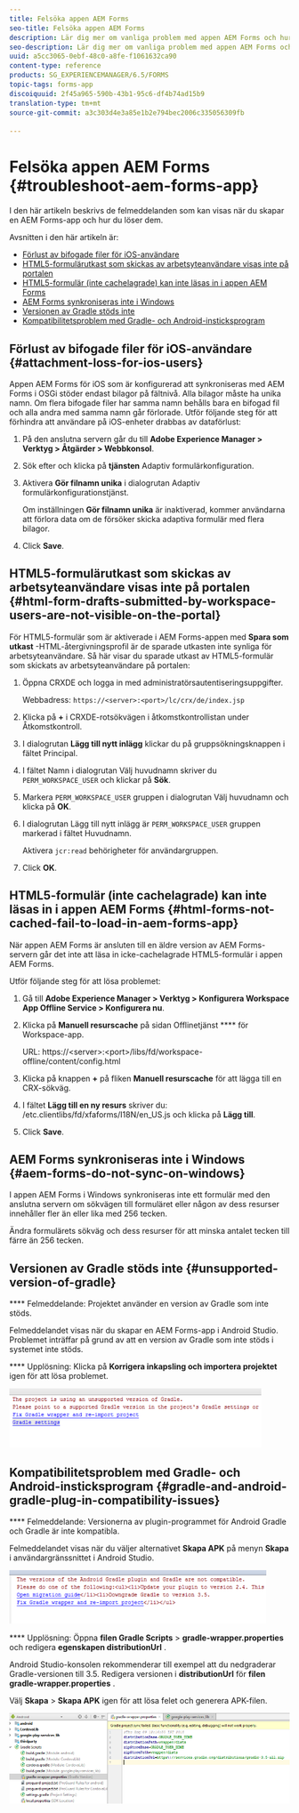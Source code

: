 ```yaml
---
title: Felsöka appen AEM Forms
seo-title: Felsöka appen AEM Forms
description: Lär dig mer om vanliga problem med appen AEM Forms och hur du felsöker dem.
seo-description: Lär dig mer om vanliga problem med appen AEM Forms och hur du felsöker dem.
uuid: a5cc3065-0ebf-48c0-a8fe-f1061632ca90
content-type: reference
products: SG_EXPERIENCEMANAGER/6.5/FORMS
topic-tags: forms-app
discoiquuid: 2f45a965-590b-43b1-95c6-df4b74ad15b9
translation-type: tm+mt
source-git-commit: a3c303d4e3a85e1b2e794bec2006c335056309fb

---
```



# Felsöka appen AEM Forms {#troubleshoot-aem-forms-app}

I den här artikeln beskrivs de felmeddelanden som kan visas när du skapar en AEM Forms-app och hur du löser dem.

Avsnitten i den här artikeln är:

* [Förlust av bifogade filer för iOS-användare](/help/forms/using/issues-aem-forms-app.md#attachment-loss-for-ios-users)
* [HTML5-formulärutkast som skickas av arbetsyteanvändare visas inte på portalen](/help/forms/using/issues-aem-forms-app.md#html-form-drafts-submitted-by-workspace-users-are-not-visible-on-the-portal)
* [HTML5-formulär (inte cachelagrade) kan inte läsas in i appen AEM Forms](/help/forms/using/issues-aem-forms-app.md#html-forms-not-cached-fail-to-load-in-aem-forms-app)
* [AEM Forms synkroniseras inte i Windows](/help/forms/using/issues-aem-forms-app.md#aem-forms-do-not-sync-on-windows)
* [Versionen av Gradle stöds inte](/help/forms/using/issues-aem-forms-app.md#unsupported-version-of-gradle)
* [Kompatibilitetsproblem med Gradle- och Android-insticksprogram](/help/forms/using/issues-aem-forms-app.md#gradle-and-android-gradle-plug-in-compatibility-issues)

## Förlust av bifogade filer för iOS-användare {#attachment-loss-for-ios-users}

Appen AEM Forms för iOS som är konfigurerad att synkroniseras med AEM Forms i OSGi stöder endast bilagor på fältnivå. Alla bilagor måste ha unika namn. Om flera bifogade filer har samma namn behålls bara en bifogad fil och alla andra med samma namn går förlorade. Utför följande steg för att förhindra att användare på iOS-enheter drabbas av dataförlust:

1. På den anslutna servern går du till **Adobe Experience Manager > Verktyg > Åtgärder > Webbkonsol**.
1. Sök efter och klicka på **tjänsten** Adaptiv formulärkonfiguration.
1. Aktivera **Gör filnamn unika** i dialogrutan Adaptiv formulärkonfigurationstjänst.

   Om inställningen **Gör filnamn unika** är inaktiverad, kommer användarna att förlora data om de försöker skicka adaptiva formulär med flera bilagor.

1. Click **Save**.

## HTML5-formulärutkast som skickas av arbetsyteanvändare visas inte på portalen {#html-form-drafts-submitted-by-workspace-users-are-not-visible-on-the-portal}

För HTML5-formulär som är aktiverade i AEM Forms-appen med **Spara som utkast** -HTML-återgivningsprofil är de sparade utkasten inte synliga för arbetsyteanvändare. Så här visar du sparade utkast av HTML5-formulär som skickats av arbetsyteanvändare på portalen:

1. Öppna CRXDE och logga in med administratörsautentiseringsuppgifter.

   Webbadress: `https://<server>:<port>/lc/crx/de/index.jsp`

1. Klicka på **+** i CRXDE-rotsökvägen i åtkomstkontrollistan under Åtkomstkontroll.
1. I dialogrutan **Lägg till nytt inlägg** klickar du på gruppsökningsknappen i fältet Principal.
1. I fältet Namn i dialogrutan Välj huvudnamn skriver du `PERM_WORKSPACE_USER` och klickar på **Sök**.
1. Markera `PERM_WORKSPACE_USER` gruppen i dialogrutan Välj huvudnamn och klicka på **OK**.
1. I dialogrutan Lägg till nytt inlägg är `PERM_WORKSPACE_USER` gruppen markerad i fältet Huvudnamn.

   Aktivera `jcr:read` behörigheter för användargruppen.

1. Click **OK**.

## HTML5-formulär (inte cachelagrade) kan inte läsas in i appen AEM Forms {#html-forms-not-cached-fail-to-load-in-aem-forms-app}

När appen AEM Forms är ansluten till en äldre version av AEM Forms-servern går det inte att läsa in icke-cachelagrade HTML5-formulär i appen AEM Forms.

Utför följande steg för att lösa problemet:

1. Gå till **Adobe Experience Manager > Verktyg > Konfigurera Workspace App Offline Service > Konfigurera nu**.
1. Klicka på **Manuell resurscache** på sidan Offlinetjänst **** för Workspace-app.

   URL: https://&lt;server>:&lt;port>/libs/fd/workspace-offline/content/config.html

1. Klicka på knappen **+** på fliken **Manuell resurscache** för att lägga till en CRX-sökväg.
1. I fältet **Lägg till en ny resurs** skriver du: /etc.clientlibs/fd/xfaforms/I18N/en_US.js och klicka på **Lägg till**.
1. Click **Save**.

## AEM Forms synkroniseras inte i Windows {#aem-forms-do-not-sync-on-windows}

I appen AEM Forms i Windows synkroniseras inte ett formulär med den anslutna servern om sökvägen till formuläret eller någon av dess resurser innehåller fler än eller lika med 256 tecken.

Ändra formulärets sökväg och dess resurser för att minska antalet tecken till färre än 256 tecken.

## Versionen av Gradle stöds inte {#unsupported-version-of-gradle}

**** Felmeddelande: Projektet använder en version av Gradle som inte stöds.

Felmeddelandet visas när du skapar en AEM Forms-app i Android Studio. Problemet inträffar på grund av att en version av Gradle som inte stöds i systemet inte stöds.

**** Upplösning: Klicka på **Korrigera inkapsling och importera projektet** igen för att lösa problemet.

![gradle_unsupported_version](assets/gradle_unsupported_version.png)

## Kompatibilitetsproblem med Gradle- och Android-insticksprogram {#gradle-and-android-gradle-plug-in-compatibility-issues}

**** Felmeddelande: Versionerna av plugin-programmet för Android Gradle och Gradle är inte kompatibla.

Felmeddelandet visas när du väljer alternativet **Skapa APK** på menyn **Skapa** i användargränssnittet i Android Studio.

![gradle_plugin_compatibility](assets/gradle_plugin_compatibility.png)

**** Upplösning: Öppna **filen Gradle Scripts** > **gradle-wrapper.properties** och redigera **egenskapen distributionUrl** .

Android Studio-konsolen rekommenderar till exempel att du nedgraderar Gradle-versionen till 3.5. Redigera versionen i **distributionUrl** för **filen gradle-wrapper.properties** .

Välj **Skapa** > **Skapa APK** igen för att lösa felet och generera APK-filen.

![gradle_wrapper_properties](assets/gradle_wrapper_properties.png)


